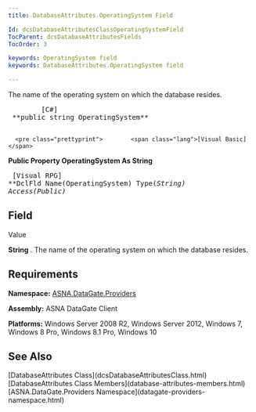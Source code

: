 ```yaml
---
title: DatabaseAttributes.OperatingSystem Field

Id: dcsDatabaseAttributesClassOperatingSystemField
TocParent: dcsDatabaseAttributesFields
TocOrder: 3

keywords: OperatingSystem field
keywords: DatabaseAttributes.OperatingSystem field

---
```


The name of the operating system on which the database resides.
<pre class="prettyprint">        <span class="lang">[C#]</span>
 **public string OperatingSystem** 
      </pre>
      <pre class="prettyprint">        <span class="lang">[Visual Basic] </span>
 **Public Property OperatingSystem As String** 
      </pre>
      <pre class="prettyprint">        <span class="lang">[Visual RPG]</span>
 **DclFld Name(OperatingSystem) Type(*String) Access(*Public)** 
      </pre>

## Field
 Value

**String** . The name of the operating system on which the database resides.
## Requirements

**Namespace:** [ ASNA.DataGate.Providers](datagate-providers-namespace.html) 

**Assembly:** ASNA DataGate Client

**Platforms:** Windows Server 2008 R2, Windows Server 2012, Windows 7, Windows 8 Pro, Windows 8.1 Pro, Windows 10
## See Also

<dl />
      [DatabaseAttributes Class](dcsDatabaseAttributesClass.html)
      <br />
      [DatabaseAttributes Class Members](database-attributes-members.html)
      <br />
      [ASNA.DataGate.Providers Namespace](datagate-providers-namespace.html)


